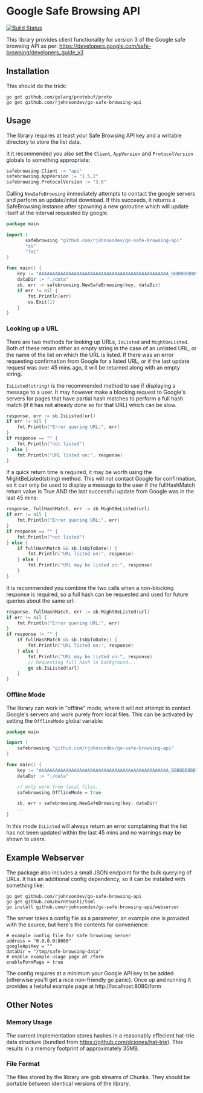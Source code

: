 Google Safe Browsing API
========================

[![Build Status](https://travis-ci.org/rjohnsondev/go-safe-browsing-api.svg)](https://travis-ci.org/rjohnsondev/go-safe-browsing-api)

This library provides client functionality for version 3 of the Google safe
browsing API as per:
https://developers.google.com/safe-browsing/developers_guide_v3

Installation
------------

This should do the trick:

    go get github.com/golang/protobuf/proto
    go get github.com/rjohnsondev/go-safe-browsing-api

Usage
-----

The library requires at least your Safe Browsing API key and a writable
directory to store the list data.

It it recommended you also set the <code>Client</code>, <code>AppVersion</code> and
<code>ProtocolVersion</code> globals to something appropriate:

```go
safebrowsing.Client := "api"
safebrowsing.AppVersion := "1.5.2"
safebrowsing.ProtocolVersion := "3.0"
```

Calling <code>NewSafeBrowsing</code> immediately attempts to contact the google
servers and perform an update/inital download.  If this succeeds, it returns a
SafeBrowsing instance after spawning a new goroutine which will update itself
at the interval requested by google.

```go
package main

import (
       safebrowsing "github.com/rjohnsondev/go-safe-browsing-api"
       "os"
       "fmt"
)

func main() {
    key := "AAAAAAAAAAAAAAAAAAAAAAAAAAAAAAAAAAAAAAAAAAAAAAAA_BBBBBBBBB"
    dataDir := "./data"
	sb, err := safebrowsing.NewSafeBrowsing(key, dataDir)
	if err != nil {
		fmt.Println(err)
        os.Exit(1)
	}
}
```

### Looking up a URL

There are two methods for looking up URLs, <code>IsListed</code> and
<code>MightBeListed</code>.  Both of these return either an empty string in the
case of an unlisted URL, or the name of the list on which the URL is listed.
If there was an error requesting confirmation from Google for a listed URL, or
if the last update request was over 45 mins ago, it will be returned along with
an empty string.

<code>IsListed(string)</code> is the recommended method to use if displaying a
message to a user.  It may however make a blocking request to Google's servers
for pages that have partial hash matches to perform a full hash match (if it
has not already done so for that URL) which can be slow.

```go
response, err := sb.IsListed(url)
if err != nil {
    fmt.Println("Error quering URL:", err)
}
if response == "" {
    fmt.Println("not listed")
} else {
    fmt.Println("URL listed on:", response)
}
```

If a quick return time is required, it may be worth using the
MightBeListed(string) method.  This will not contact Google for confirmation,
so it can only be used to display a message to the user if the fullHashMatch
return value is True AND the last successful update from Google was in the last
45 mins:

```go
response, fullHashMatch, err := sb.MightBeListed(url)
if err != nil {
    fmt.Println("Error quering URL:", err)
}
if response == "" {
    fmt.Println("not listed")
} else {
    if fullHashMatch && sb.IsUpToDate() {
        fmt.Println("URL listed on:", response)
    } else {
        fmt.Println("URL may be listed on:", response)
    }
}
```

It is recommended you combine the two calls when a non-blocking response is
required, so a full hash can be requested and used for future queries about the
same url:

```go
response, fullHashMatch, err := sb.MightBeListed(url)
if err != nil {
    fmt.Println("Error quering URL:", err)
}
if response != "" {
    if fullHashMatch && sb.IsUpToDate() {
        fmt.Println("URL listed on:", response)
    } else {
        fmt.Println("URL may be listed on:", response)
        // Requesting full hash in background...
        go sb.IsListed(url)
    }
}
```

### Offline Mode

The library can work in "offline" mode, where it will not attempt to contact
Google's servers and work purely from local files.  This can be activated by
setting the <code>OfflineMode</code> global variable:

```go
package main

import (
	safebrowsing "github.com/rjohnsondev/go-safe-browsing-api"
)

func main() {
    key := "AAAAAAAAAAAAAAAAAAAAAAAAAAAAAAAAAAAAAAAAAAAAAAAA_BBBBBBBBB"
    dataDir := "./data"

    // only work from local files.
	safebrowsing.OfflineMode = true

	sb, err = safebrowsing.NewSafeBrowsing(key, dataDir)
	...
}
```

In this mode <code>IsListed</code> will always return an error complaining that
the list has not been updated within the last 45 mins and no warnings may be
shown to users.


Example Webserver
-----------------

The package also includes a small JSON endpoint for the bulk querying of URLs.
It has an additional config dependency, so it can be installed with something
like:

    go get github.com/rjohnsondev/go-safe-browsing-api
    go get github.com/BurntSushi/toml
    go install github.com/rjohnsondev/go-safe-browsing-api/webserver

The server takes a config file as a parameter, an example one is provided with
the source, but here's the contents for convenience:

	# example config file for safe browsing server
	address = "0.0.0.0:8080"
	googleApiKey = ""
	dataDir = "/tmp/safe-browsing-data"
	# enable example usage page at /form
	enableFormPage = true

The config requires at a minimum your Google API key to be added (otherwise
you'll get a nice non-friendly go panic).  Once up and running it provides a
helpful example page at http://localhost:8080/form


Other Notes
-----------

### Memory Usage

The current implementation stores hashes in a reasonably effecient hat-trie
data structure (bundled from https://github.com/dcjones/hat-trie).  This
results in a memory footprint of approximately 35MB.

### File Format

The files stored by the library are gob streams of Chunks.  They should be
portable between identical versions of the library.
